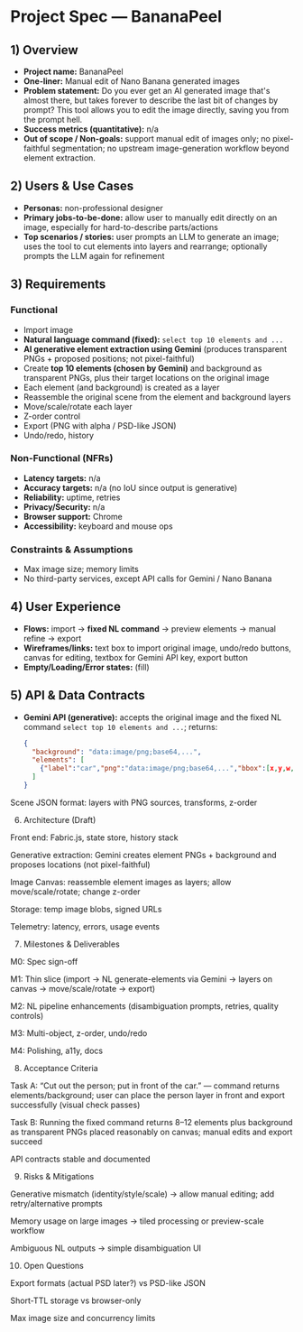 # Project Spec — BananaPeel

## 1) Overview
- **Project name:** BananaPeel
- **One-liner:** Manual edit of Nano Banana generated images
- **Problem statement:** Do you ever get an AI generated image that's almost there, but takes forever to describe the last bit of changes by prompt? This tool allows you to edit the image directly, saving you from the prompt hell.
- **Success metrics (quantitative):** n/a
- **Out of scope / Non-goals:** support manual edit of images only; no pixel-faithful segmentation; no upstream image-generation workflow beyond element extraction.

## 2) Users & Use Cases
- **Personas:** non-professional designer
- **Primary jobs-to-be-done:** allow user to manually edit directly on an image, especially for hard-to-describe parts/actions
- **Top scenarios / stories:** user prompts an LLM to generate an image; uses the tool to cut elements into layers and rearrange; optionally prompts the LLM again for refinement

## 3) Requirements

### Functional
- Import image
- **Natural language command (fixed):** `select top 10 elements and ...`
- **AI generative element extraction using Gemini** (produces transparent PNGs + proposed positions; not pixel-faithful)
- Create **top 10 elements (chosen by Gemini)** and background as transparent PNGs, plus their target locations on the original image
- Each element (and background) is created as a layer
- Reassemble the original scene from the element and background layers
- Move/scale/rotate each layer
- Z-order control
- Export (PNG with alpha / PSD-like JSON)
- Undo/redo, history

### Non-Functional (NFRs)
- **Latency targets:** n/a
- **Accuracy targets:** n/a (no IoU since output is generative)
- **Reliability:** uptime, retries
- **Privacy/Security:** n/a
- **Browser support:** Chrome
- **Accessibility:** keyboard and mouse ops

### Constraints & Assumptions
- Max image size; memory limits
- No third-party services, except API calls for Gemini / Nano Banana

## 4) User Experience
- **Flows:** import → **fixed NL command** → preview elements → manual refine → export
- **Wireframes/links:** text box to import original image, undo/redo buttons, canvas for editing, textbox for Gemini API key, export button
- **Empty/Loading/Error states:** (fill)

## 5) API & Data Contracts
- **Gemini API (generative):** accepts the original image and the fixed NL command `select top 10 elements and ...`; returns:
  ```json
  {
    "background": "data:image/png;base64,...",
    "elements": [
      {"label":"car","png":"data:image/png;base64,...","bbox":[x,y,w,h],"rotation":0,"zOrder":2}
    ]
  }


Scene JSON format: layers with PNG sources, transforms, z-order

6) Architecture (Draft)

Front end: Fabric.js, state store, history stack

Generative extraction: Gemini creates element PNGs + background and proposes locations (not pixel-faithful)

Image Canvas: reassemble element images as layers; allow move/scale/rotate; change z-order

Storage: temp image blobs, signed URLs

Telemetry: latency, errors, usage events

7) Milestones & Deliverables

M0: Spec sign-off

M1: Thin slice (import → NL generate-elements via Gemini → layers on canvas → move/scale/rotate → export)

M2: NL pipeline enhancements (disambiguation prompts, retries, quality controls)

M3: Multi-object, z-order, undo/redo

M4: Polishing, a11y, docs

8) Acceptance Criteria

Task A: “Cut out the person; put in front of the car.” — command returns elements/background; user can place the person layer in front and export successfully (visual check passes)

Task B: Running the fixed command returns 8–12 elements plus background as transparent PNGs placed reasonably on canvas; manual edits and export succeed

API contracts stable and documented

9) Risks & Mitigations

Generative mismatch (identity/style/scale) → allow manual editing; add retry/alternative prompts

Memory usage on large images → tiled processing or preview-scale workflow

Ambiguous NL outputs → simple disambiguation UI

10) Open Questions

Export formats (actual PSD later?) vs PSD-like JSON

Short-TTL storage vs browser-only

Max image size and concurrency limits
